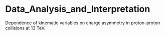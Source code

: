 # Data_Analysis_and_Interpretation
Dependence of kinematic variables on charge asymmetry in proton-proton collisions at 13 TeV.
